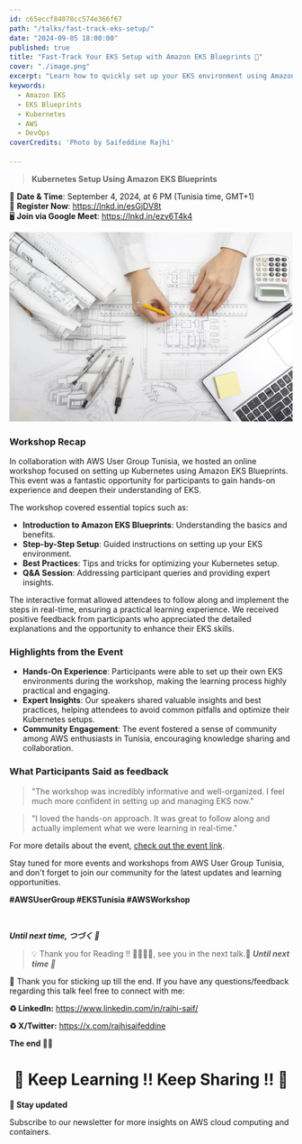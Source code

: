 ```yaml
---
id: c65eccf84078cc574e366f67  
path: "/talks/fast-track-eks-setup/"  
date: "2024-09-05 18:00:00"  
published: true  
title: "Fast-Track Your EKS Setup with Amazon EKS Blueprints 🚀"  
cover: "./image.png"  
excerpt: "Learn how to quickly set up your EKS environment using Amazon EKS Blueprints, with insights from the AWS User Group Tunisia event."  
keywords:
  - Amazon EKS
  - EKS Blueprints
  - Kubernetes
  - AWS
  - DevOps
coverCredits: 'Photo by Saifeddine Rajhi'  

---
```


> **Kubernetes Setup Using Amazon EKS Blueprints**

📅 **Date & Time**: September 4, 2024, at 6 PM (Tunisia time, GMT+1)  
🔗 **Register Now**: https://lnkd.in/esGjDV8t  
🖥️ **Join via Google Meet**: https://lnkd.in/ezv6T4k4  

![alt text](image-1.png)

### Workshop Recap

In collaboration with AWS User Group Tunisia, we hosted an online workshop focused on setting up Kubernetes using Amazon EKS Blueprints. This event was a fantastic opportunity for participants to gain hands-on experience and deepen their understanding of EKS.

The workshop covered essential topics such as:

- **Introduction to Amazon EKS Blueprints**: Understanding the basics and benefits.
- **Step-by-Step Setup**: Guided instructions on setting up your EKS environment.
- **Best Practices**: Tips and tricks for optimizing your Kubernetes setup.
- **Q&A Session**: Addressing participant queries and providing expert insights.

The interactive format allowed attendees to follow along and implement the steps in real-time, ensuring a practical learning experience. We received positive feedback from participants who appreciated the detailed explanations and the opportunity to enhance their EKS skills.

### Highlights from the Event

- **Hands-On Experience**: Participants were able to set up their own EKS environments during the workshop, making the learning process highly practical and engaging.
- **Expert Insights**: Our speakers shared valuable insights and best practices, helping attendees to avoid common pitfalls and optimize their Kubernetes setups.
- **Community Engagement**: The event fostered a sense of community among AWS enthusiasts in Tunisia, encouraging knowledge sharing and collaboration.

### What Participants Said as feedback

> "The workshop was incredibly informative and well-organized. I feel much more confident in setting up and managing EKS now."

> "I loved the hands-on approach. It was great to follow along and actually implement what we were learning in real-time."

For more details about the event, [check out the event link](https://www.linkedin.com/events/workshoponfast-trackyourekssetu7234284653774270464/about/).

Stay tuned for more events and workshops from AWS User Group Tunisia, and don't forget to join our community for the latest updates and learning opportunities.

**#AWSUserGroup #EKSTunisia #AWSWorkshop**

<br>

**_Until next time, つづく 🎉_**

> 💡 Thank you for Reading !! 🙌🏻😁📃, see you in the next talk.🤘  **_Until next time 🎉_**

🚀 Thank you for sticking up till the end. If you have any questions/feedback regarding this talk feel free to connect with me:

**♻️ LinkedIn:** https://www.linkedin.com/in/rajhi-saif/

**♻️ X/Twitter:** https://x.com/rajhisaifeddine

**The end ✌🏻**

<h1 align="center">🔰 Keep Learning !! Keep Sharing !! 🔰</h1>

**📅 Stay updated**

Subscribe to our newsletter for more insights on AWS cloud computing and containers.
